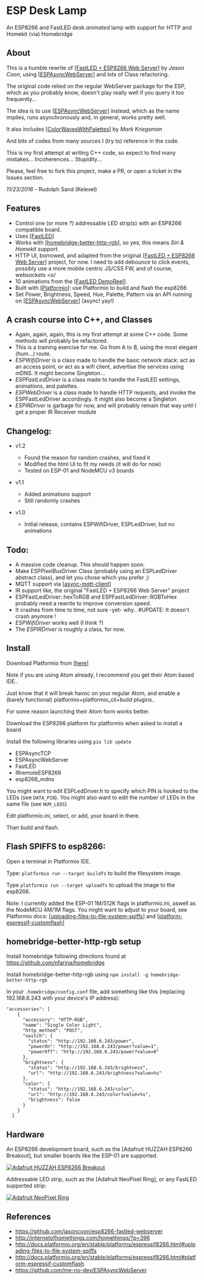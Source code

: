ESP Desk Lamp
=============

An ESP8266 and FastLED desk *animated* lamp with support for HTTP and Homekit (via) Homebridge



About
-----
This is a humble rewrite of [[FastLED + ESP8266 Web Server](https://github.com/jasoncoon/esp8266-fastled-webserver)] by *Jason Coon*, using [[ESPAsyncWebServer](https://github.com/me-no-dev/ESPAsyncWebServer)] and lots of Class refactoring.

The original code relied on the regular WebServer package for the ESP, which as you probably know, doesn't play really well if you query it too frequently...

The idea is to use [[ESPAsyncWebServer](https://github.com/me-no-dev/ESPAsyncWebServer)] instead, which as the name implies, runs asynchronously and, in general, works pretty well.

It also includes [[ColorWavesWithPalettes]( https://gist.github.com/kriegsman/8281905786e8b2632aeb)] by *Mark Kriegsman*

And bits of codes from many sources I (try to) reference in the code.

This is my first attempt at writing C++ code, so expect to find many mistakes... Incoherences... Stupidity...

Please, feel free to fork this project, make a PR, or open a ticket in the Issues section.

*11/23/2016* - Rudolph Sand (Kelexel)


Features
--------
* Control one (or more ?) addressable LED strip(s) with an ESP8266 compatible board.
* Uses [[FastLED](http://fastled.io/)]
* Works with [[homebridge-better-http-rgb]()], so yes, this means *Siri & Homekit support*.
* HTTP UI, borrowed, and adapted from the original [[FastLED + ESP8266 Web Server](https://github.com/jasoncoon/esp8266-fastled-webserver)] project, for now. I need to add debounce to click events, possibly use a more mobile centric JS/CSS FW, and of course, websockets <o/
* 10 animations from the [[FastLED DemoReel](https://github.com/FastLED/FastLED/tree/master/examples/DemoReel100)].
* Built with [[Platformio](http://platformio.org)]: use Platformio to build and flash the esp8266
* Set Power, Brightness, Speed, Hue, Palette, Pattern via an API running on [[ESPAsyncWebServer](https://github.com/me-no-dev/ESPAsyncWebServer)] (async! yay!)


A crash course into C++, and Classes
-------------------------------
* Again, again, again, this is my first attempt at some C++ code. Some methods will probably be refactored.
* This is a training exercise for me. Go from A to B, using the most elegant *(hum...)* route.
* *ESPWifiDriver* is a class made to handle the basic network stack: act as an access point, or act as a wifi client, advertise the services using mDNS. It might become Singleton...
* *ESPFastLedDriver* is a class made to handle the FastLED settings, animations, and palettes.
* *ESPWebDriver* is a class made to handle HTTP requests, and invoke the ESPFastLedDriver accordingly. It might also become a Singleton
* *ESPIRDriver* is garbage for now, and will probably remain that way until I get a proper IR Receiver module


Changelog:
----------

* v1.2
  * Found the reason for random crashes, and fixed it
  * Modified the html UI to fit my needs (it will do for now)
  * Tested on ESP-01 and NodeMCU v3 boards

* v1.1
  * Added animations support
  * Still randomly crashes

* v1.0
  * Initial release, contains ESPWifiDriver, ESPLedDriver, but no animations

Todo:
-----
* A massive code cleanup. This should happen soon.
* Make ESP*PixelBus*Driver Class (probably using an ESPLedDriver abstract class), and let you chose which you prefer ;)
* MQTT support via [[async-mqtt-client](https://github.com/marvinroger/async-mqtt-client)]
* IR support like, the original "FastLED + ESP8266 Web Server" project
* ESPFastLedDriver::hexToRGB and ESPFastLedDriver::RGBToHex probably need a rewrite to improve conversion speed.
* It crashes from time to time, not sure -yet- why.. #UPDATE: It doesn't crash anymore !
* *ESPWifiDriver* works well (I think ?)
* The *ESPIRDriver* is roughly a class, for now.


Install
-------
Download Platformio from [[here](http://platformio.org)]

Note if you are using Atom already, I recommend you get their Atom based IDE..

Just know that it will break havoc on your regular Atom, and enable a (barely functional) platformio+platformio_cli+build plugins..

For some reason launching their Atom form works better.

Download the ESP8266 platform for platformio when asked to install a board

Install the following libraries using `pio lib update`
* ESPAsyncTCP
* ESPAsyncWebServer
* FastLED
* IRremoteESP8266
* esp8266_mdns

You might want to edit ESPLedDriver.h to specify which PIN is hooked to the LEDs (see `DATA_PIN`).
You might also want to edit the number of LEDs in the same file (see `NUM_LEDS`)

Edit platformio.ini, select, or add, your board in there.

Than build and flash.


Flash SPIFFS to esp8266:
------------------------
Open a terminal in Platformio IDE.

Type: `platformio run --target buildfs` to build the filesystem image.

Type `platformio run --target uploadfs` to upload the image to the esp8266.

Note:
I currently added the ESP-01 1M/512K flags in platformio.ini, aswell as the NodeMCU 4M/1M flags.
You might want to adjust to your board, see Platformio docs:
[[uploading-files-to-file-system-spiffs](http://docs.platformio.org/en/stable/platforms/espressif8266.html#uploading-files-to-file-system-spiffs)] and [[platform-espressif-customflash](http://docs.platformio.org/en/stable/platforms/espressif8266.html#platform-espressif-customflash)]


homebridge-better-http-rgb setup
--------------------------------

Install homebridge following directions found at https://github.com/nfarina/homebridge

Install homebridge-better-http-rgb using `npm install -g homebridge-better-http-rgb`

In your `.homebridge/config.conf` file, add something like this (replacing 192.168.6.243 with your device's IP address):

```
"accessories": [
    {
      "accessory": "HTTP-RGB",
      "name": "Single Color Light",
      "http_method": "POST",
      "switch": {
        "status": "http://192.168.6.243/power",
        "powerOn": "http://192.168.6.243/power?value=1",
        "powerOff": "http://192.168.6.243/power?value=0"
      },
      "brightness": {
        "status": "http://192.168.6.243/brightness",
        "url": "http://192.168.6.243/brightness?value=%s"
      },
      "color": {
        "status": "http://192.168.6.243/color",
        "url": "http://192.168.6.243/color?value=%s",
        "brightness": false
      }
    }
  ]
```

Hardware
--------

An ESP8266 development board, such as the [Adafruit HUZZAH ESP8266 Breakout], but smaller boards like the ESP-01 are supported.

[![Adafruit HUZZAH ESP8266 Breakout](https://cdn-shop.adafruit.com/310x233/2471-10.jpg)](https://www.adafruit.com/products/2471)

Addressable LED strip, such as the [Adafruit NeoPixel Ring], or any FastLED supported strip:

[![Adafruit NeoPixel Ring](https://www.adafruit.com/images/145x109/1586-00.jpg)](https://www.adafruit.com/product/1586)

References
----------

* https://github.com/jasoncoon/esp8266-fastled-webserver
* http://internetofhomethings.com/homethings/?p=396
* http://docs.platformio.org/en/stable/platforms/espressif8266.html#uploading-files-to-file-system-spiffs
* http://docs.platformio.org/en/stable/platforms/espressif8266.html#platform-espressif-customflash
* https://github.com/me-no-dev/ESPAsyncWebServer
